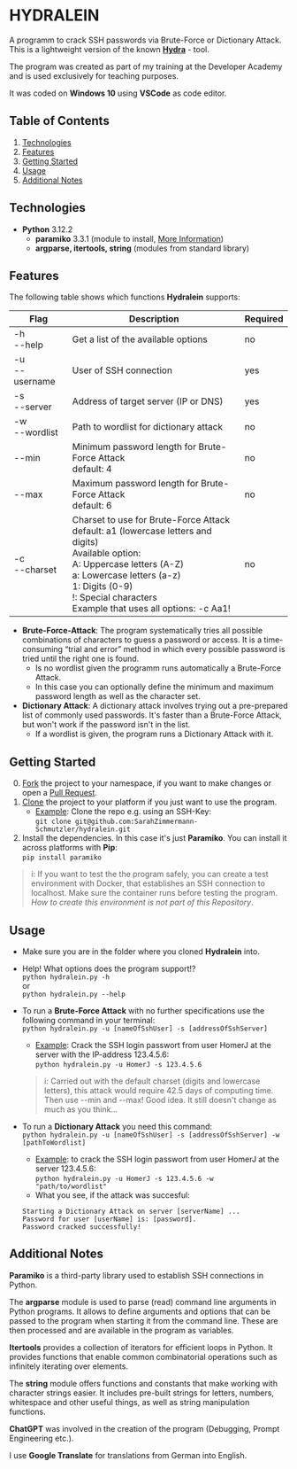 # HYDRALEIN

A programm to crack SSH passwords via Brute-Force or Dictionary Attack.  
This is a lightweight version of the known <a href="https://github.com/vanhauser-thc/thc-hydra">**Hydra**</a> - tool.  

The program was created as part of my training at the Developer Academy and is used exclusively for teaching purposes.  

It was coded on **Windows 10** using **VSCode** as code editor.

## Table of Contents
1. <a href="#technologies">Technologies</a>  
2. <a href="#features">Features</a>  
3. <a href="#getting-started">Getting Started</a>  
4. <a href="#usage">Usage</a>  
5. <a href="#additional-notes">Additional Notes</a>  

## Technologies
* **Python** 3.12.2
    * **paramiko** 3.3.1 (module to install, <a href="https://www.paramiko.org/">More Information</a>)
    * **argparse, itertools, string** (modules from standard library) 

## Features
The following table shows which functions **Hydralein** supports:  

| Flag | Description | Required |
| ---- | ----------- | -------- |
| -h <br> --help | Get a list of the available options | no
| -u <br> --username | User of SSH connection | yes |
| -s <br> --server | Address of target server (IP or DNS) | yes |
| -w <br> --wordlist | Path to wordlist for dictionary attack | no |
| --min | Minimum password length for Brute-Force Attack <br> default: 4 | no |
| --max | Maximum password length for Brute-Force Attack <br> default: 6 | no |
| -c <br> --charset | Charset to use for Brute-Force Attack<br>default: a1 (lowercase letters and digits)<br>Available option:<br>A: Uppercase letters (A-Z)<br>a: Lowercase letters (a-z)<br>1: Digits (0-9)<br>!: Special characters<br>Example that uses all options: -c Aa1! | no |

- **Brute-Force-Attack**: The program systematically tries all possible combinations of characters to guess a password or access. It is a time-consuming “trial and error” method in which every possible password is tried until the right one is found.  
    - Is no wordlist given the programm runs automatically a Brute-Force Attack.  
    - In this case you can optionally define the minimum and maximum password length as well as the character set.  
- **Dictionary Attack**: A dictionary attack involves trying out a pre-prepared list of commonly used passwords. It's faster than a Brute-Force Attack, but won't work if the password isn't in the list.  
    - If a wordlist is given, the program runs a Dictionary Attack with it.

## Getting Started
0) <a href="https://docs.github.com/de/pull-requests/collaborating-with-pull-requests/working-with-forks/fork-a-repo">Fork</a> the project to your namespace, if you want to make changes or open a <a href="https://docs.github.com/de/pull-requests/collaborating-with-pull-requests/proposing-changes-to-your-work-with-pull-requests/about-pull-requests">Pull Request</a>.
1) <a href="https://docs.github.com/en/repositories/creating-and-managing-repositories/cloning-a-repository">Clone</a> the project to your platform if you just want to use the program.
    - <ins>Example</ins>: Clone the repo e.g. using an SSH-Key:  
    `git clone git@github.com:SarahZimmermann-Schmutzler/hydralein.git`
2) Install the dependencies. In this case it's just **Paramiko**. You can install it across platforms with **Pip**:  
    `pip install paramiko`  

>i: If you want to test the the program safely, you can create a test environment with Docker, that establishes an SSH connection to localhost. Make sure the container runs before testing the program. *How to create this environment is not part of this Repository*.

## Usage
- Make sure you are in the folder where you cloned **Hydralein** into.  

- Help! What options does the program support!?  
    `python hydralein.py -h`  
    or  
    `python hydralein.py --help`  

- To run a **Brute-Force Attack** with no further specifications use the following command in your terminal:  
    `python hydralein.py -u [nameOfSshUser] -s [addressOfSshServer]`  
    - <ins>Example</ins>: Crack the SSH login passwort from user HomerJ at the server with the IP-address 123.4.5.6:  
    `python hydralein.py -u HomerJ -s 123.4.5.6`  
    >i: Carried out with the default charset (digits and lowercase letters), this attack would require 42.5 days of computing time.  
    Then use --min and --max! Good idea. It still doesn't change as much as you think...  

- To run a **Dictionary Attack** you need this command:  
    `python hydralein.py -u [nameOfSshUser] -s [addressOfSshServer] -w [pathToWordlist]`  
    - <ins>Example</ins>: to crack the SSH login passwort from user HomerJ at the server 123.4.5.6:  
    `python hydralein.py -u HomerJ -s 123.4.5.6 -w "path/to/wordlist"`  
    - What you see, if the attack was succesful:  
    ```
    Starting a Dictionary Attack on server [serverName] ...
    Password for user [userName] is: [password].
    Password cracked successfully!
    ```

## Additional Notes
**Paramiko** is a third-party library used to establish SSH connections in Python.  
  
The **argparse** module is used to parse (read) command line arguments in Python programs. It allows to define arguments and options that can be passed to the program when starting it from the command line. These are then processed and are available in the program as variables.  
  
**Itertools** provides a collection of iterators for efficient loops in Python. It provides functions that enable common combinatorial operations such as infinitely iterating over elements.
  
The **string** module offers functions and constants that make working with character strings easier. It includes pre-built strings for letters, numbers, whitespace and other useful things, as well as string manipulation functions.  
  
**ChatGPT** was involved in the creation of the program (Debugging, Prompt Engineering etc.).  
  
I use **Google Translate** for translations from German into English.